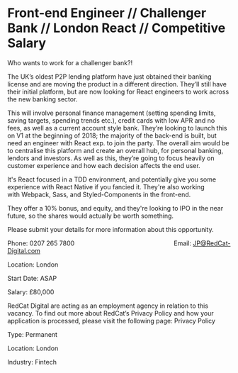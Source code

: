 # Front-end Engineer // Challenger Bank // London React // Competitive Salary

Who wants to work for a challenger bank?!

The UK’s oldest P2P lending platform have just obtained their banking license and are moving the product in a different direction. They’ll still have their initial platform, but are now looking for React engineers to work across the new banking sector.

This will involve personal finance management (setting spending limits, saving targets, spending trends etc.), credit cards with low APR and no fees, as well as a current account style bank. They’re looking to launch this on V1 at the beginning of 2018; the majority of the back-end is built, but need an engineer with React exp. to join the party. The overall aim would be to centralise this platform and create an overall hub, for personal banking, lendors and investors. As well as this, they’re going to focus heavily on customer experience and how each decision affects the end user.

It's React focused in a TDD environment, and potentially give you some experience with React Native if you fancied it. They're also working with Webpack, Sass, and Styled-Components in the front-end.

They offer a 10% bonus, and equity, and they're looking to IPO in the near future, so the shares would actually be worth something.

Please submit your details for more information about this opportunity.

Phone: 0207 265 7800                                                         Email: JP@RedCat-Digital.com

Location: London

Start Date: ASAP

Salary: £80,000

RedCat Digital are acting as an employment agency in relation to this vacancy. To find out more about RedCat’s Privacy Policy and how your application is processed, please visit the following page: Privacy Policy

Type: Permanent 

Location: London

Industry: Fintech
